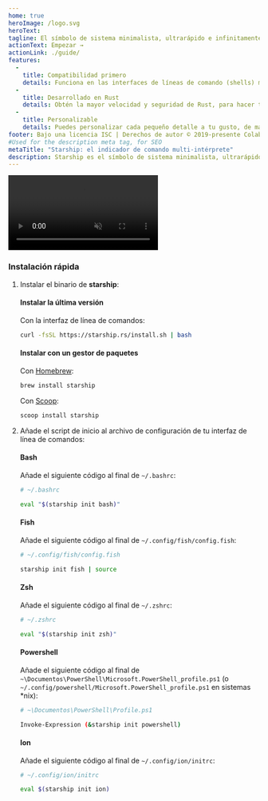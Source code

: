 ```yaml
---
home: true
heroImage: /logo.svg
heroText:
tagline: El símbolo de sistema minimalista, ultrarápido e infinitamente customizable para cualquier intérprete de comandos.
actionText: Empezar →
actionLink: ./guide/
features:
  - 
    title: Compatibilidad primero
    details: Funciona en las interfaces de líneas de comando (shells) más comunes en los sistemas operativos más comunes. ¡Úsalo donde sea!
  - 
    title: Desarrollado en Rust
    details: Obtén la mayor velocidad y seguridad de Rust, para hacer tu prompt lo más rápida y segura posible.
  - 
    title: Personalizable
    details: Puedes personalizar cada pequeño detalle a tu gusto, de manera que puedes tener una interfaz minimalista o rica en funcionalidades.
footer: Bajo una licencia ISC | Derechos de autor © 2019-presente Colaboradores de Starship
#Used for the description meta tag, for SEO
metaTitle: "Starship: el indicador de comando multi-intérprete"
description: Starship es el símbolo de sistema minimalista, ultrarápido e infinitamente customizable para cualquier intérprete de comandos. Muestra la información que necesitas, a la par que es elegante y minimalista. Instalación rápida disponible para Bash, Fish, ZSH, Ion y PowerShell.
---
```


<div class="center">
  <video class="demo-video" muted autoplay loop playsinline>
    <source src="/demo.webm" type="video/webm">
    <source src="/demo.mp4" type="video/mp4">
  </video>
</div>

### Instalación rápida

1. Instalar el binario de **starship**:


   #### Instalar la última versión

   Con la interfaz de línea de comandos:

   ```sh
   curl -fsSL https://starship.rs/install.sh | bash
   ```


   #### Instalar con un gestor de paquetes

   Con [Homebrew](https://brew.sh/):

   ```sh
   brew install starship
   ```

   Con [Scoop](https://scoop.sh):

   ```powershell
   scoop install starship
   ```

1. Añade el script de inicio al archivo de configuración de tu interfaz de línea de comandos:


   #### Bash

   Añade el siguiente código al final de `~/.bashrc`:

   ```sh
   # ~/.bashrc

   eval "$(starship init bash)"
   ```


   #### Fish

   Añade el siguiente código al final de `~/.config/fish/config.fish`:

   ```sh
   # ~/.config/fish/config.fish

   starship init fish | source
   ```


   #### Zsh

   Añade el siguiente código al final de `~/.zshrc`:

   ```sh
   # ~/.zshrc

   eval "$(starship init zsh)"
   ```


   #### Powershell

   Añade el siguiente código al final de `~\Documentos\PowerShell\Microsoft.PowerShell_profile.ps1` (o `~/.config/powershell/Microsoft.PowerShell_profile.ps1` en sistemas *nix):

   ```sh
   # ~\Documentos\PowerShell\Profile.ps1

   Invoke-Expression (&starship init powershell)
   ```


   #### Ion

   Añade el siguiente código al final de `~/.config/ion/initrc`:

   ```sh
   # ~/.config/ion/initrc

   eval $(starship init ion)
   ```
